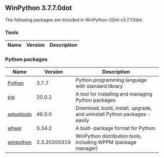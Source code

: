 ## WinPython 3.7.7.0dot 

The following packages are included in WinPython-32bit v3.7.7.0dot .

### Tools

Name | Version | Description
-----|---------|------------


### Python packages

Name | Version | Description
-----|---------|------------
[Python](http://www.python.org/) | 3.7.7 | Python programming language with standard library
[pip](https://pypi.org/project/pip) | 20.0.2 | A tool for installing and managing Python packages
[setuptools](https://pypi.org/project/setuptools) | 46.0.0 | Download, build, install, upgrade, and uninstall Python packages - easily
[wheel](https://pypi.org/project/wheel) | 0.34.2 | A built-package format for Python.
[winpython](http://winpython.github.io/) | 2.3.20200319 | WinPython distribution tools, including WPPM (package manager)